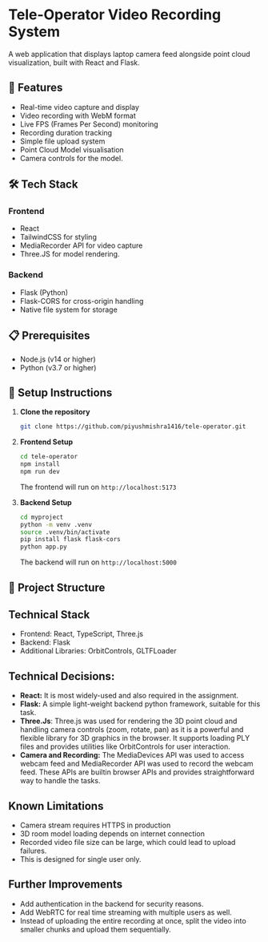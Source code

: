 # Tele-Operator Video Recording System

A web application that displays laptop camera feed alongside point cloud visualization, built with React and Flask.

## 🚀 Features

- Real-time video capture and display
- Video recording with WebM format
- Live FPS (Frames Per Second) monitoring
- Recording duration tracking
- Simple file upload system
- Point Cloud Model visualisation
- Camera controls for the model.


## 🛠 Tech Stack

### Frontend
- React
- TailwindCSS for styling
- MediaRecorder API for video capture
- Three.JS for model rendering.


### Backend
- Flask (Python)
- Flask-CORS for cross-origin handling
- Native file system for storage

## 📋 Prerequisites

- Node.js (v14 or higher)
- Python (v3.7 or higher)

## 🔧 Setup Instructions

1. **Clone the repository**
   ```bash
   git clone https://github.com/piyushmishra1416/tele-operator.git
   ```

2. **Frontend Setup**
   ```bash
   cd tele-operator
   npm install
   npm run dev
   ```
   The frontend will run on `http://localhost:5173`

3. **Backend Setup**
   ```bash
   cd myproject
   python -m venv .venv
   source .venv/bin/activate  
   pip install flask flask-cors
   python app.py
   ```
   The backend will run on `http://localhost:5000`

## 📁 Project Structure

## Technical Stack

- Frontend: React, TypeScript, Three.js
- Backend: Flask
- Additional Libraries: OrbitControls, GLTFLoader

## Technical Decisions:

-  **React:** It is most widely-used and also required in the assignment.
- **Flask:** A simple light-weight backend python framework, suitable for this task.
- **Three.Js**:  Three.js was used for rendering the 3D point cloud and handling camera controls (zoom, rotate, pan) as it is a powerful and flexible library for 3D graphics in the browser. It supports loading PLY files and provides utilities like OrbitControls for user interaction.
- **Camera and Recording:** The MediaDevices API was used to access webcam feed and MediaRecorder API was used to record the webcam feed. These APIs are builtin browser APIs and provides straightforward way to handle the tasks.



## Known Limitations

- Camera stream requires HTTPS in production
- 3D room model loading depends on internet connection
- Recorded video file size can be large, which could lead to upload failures.
- This is designed for single user only.

## Further Improvements

- Add authentication in the backend for security reasons.
- Add WebRTC for real time streaming with multiple users as well.
- Instead of uploading the entire recording at once, split the video into smaller chunks and upload them sequentially.